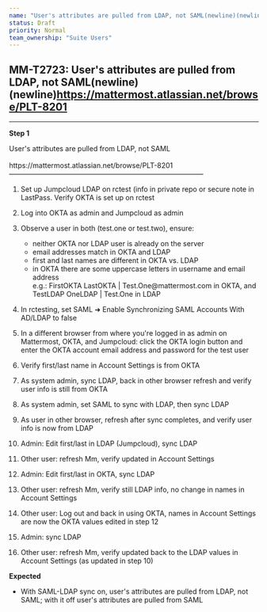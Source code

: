 ```yaml
---
name: "User's attributes are pulled from LDAP, not SAML(newline)(newline)https://mattermost.atlassian.net/browse/PLT-8201"
status: Draft
priority: Normal
team_ownership: "Suite Users"
---
```


## MM-T2723: User's attributes are pulled from LDAP, not SAML(newline)(newline)https://mattermost.atlassian.net/browse/PLT-8201

---

**Step 1**

User's attributes are pulled from LDAP, not SAML\
\
https\://mattermost.atlassian.net/browse/PLT-8201\
————————————————————————————

1. Set up Jumpcloud LDAP on rctest (info in private repo or secure note in LastPass. Verify OKTA is set up on rctest

2. Log into OKTA as admin and Jumpcloud as admin

3. Observe a user in both (test.one or test.two), ensure:

   - neither OKTA nor LDAP user is already on the server
   - email addresses match in OKTA and LDAP
   - first and last names are different in OKTA vs. LDAP
   - in OKTA there are some uppercase letters in username and email address\
     e.g.: FirstOKTA LastOKTA | Test.One\@mattermost.com in OKTA, and TestLDAP OneLDAP | Test.One in LDAP

4. In rctesting, set SAML ➜ Enable Synchronizing SAML Accounts With AD/LDAP to false

5. In a different browser from where you're logged in as admin on Mattermost, OKTA, and Jumpcloud: click the OKTA login button and enter the OKTA account email address and password for the test user

6. Verify first/last name in Account Settings is from OKTA

7. As system admin, sync LDAP, back in other browser refresh and verify user info is still from OKTA

8. As system admin, set SAML to sync with LDAP, then sync LDAP

9. As user in other browser, refresh after sync completes, and verify user info is now from LDAP

10. Admin: Edit first/last in LDAP (Jumpcloud), sync LDAP

11. Other user: refresh Mm, verify updated in Account Settings

12. Admin: Edit first/last in OKTA, sync LDAP

13. Other user: refresh Mm, verify still LDAP info, no change in names in Account Settings

14. Other user: Log out and back in using OKTA, names in Account Settings are now the OKTA values edited in step 12

15. Admin: sync LDAP

16. Other user: refresh Mm, verify updated back to the LDAP values in Account Settings (as updated in step 10)

**Expected**

- With SAML-LDAP sync on, user's attributes are pulled from LDAP, not SAML; with it off user's attributes are pulled from SAML
